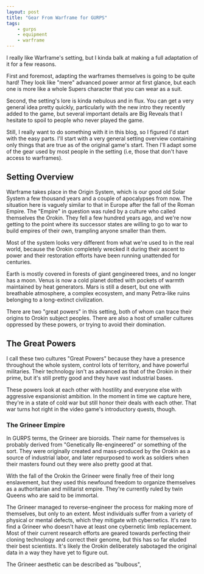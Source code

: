 ```yaml
---
layout: post
title: "Gear From Warframe for GURPS"
tags:
    - gurps
    - equipment
    - warframe
---
```


I really like Warframe's setting, but I kinda balk at making a full adaptation
of it for a few reasons.

First and foremost, adapting the warframes themselves is going to be quite hard!
They look like "mere" advanced power armor at first glance, but each one is more
like a whole Supers character that you can wear as a suit.

Second, the setting's lore is kinda nebulous and in flux. You can get a very
general idea pretty quickly, particularly with the new intro they recently added
to the game, but several important details are Big Reveals that I hesitate to
spoil to people who never played the game.

Still, I really want to do something with it in this blog, so I figured I'd
start with the easy parts. I'll start with a very general setting overview
containing only things that are true as of the original game's start. Then I'll
adapt some of the gear used by most people in the setting (i.e, those that don't
have access to warframes).

## Setting Overview

Warframe takes place in the Origin System, which is our good old Solar System a
few thousand years and a couple of apocalypses from now. The situation here is
vaguely similar to that in Europe after the fall of the Roman Empire. The
"Empire" in question was ruled by a culture who called themselves the
Orokin. They fell a few hundred years ago, and we're now getting to the point
where its successor states are willing to go to war to build empires of their
own, trampling anyone smaller than them.

Most of the system looks very different from what we're used to in the real
world, because the Orokin completely wrecked it during their ascent to power and
their restoration efforts have been running unattended for centuries.

Earth is mostly covered in forests of giant gengineered trees, and no longer has
a moon. Venus is now a cold planet dotted with pockets of warmth maintained by
heat generators. Mars is still a desert, but one with breathable atmosphere, a
complex ecosystem, and many Petra-like ruins belonging to a long-extinct
civilization.

There are two "great powers" in this setting, both of whom can trace their
origins to Orokin subject peoples. There are also a host of smaller cultures
oppressed by these powers, or trying to avoid their domination.

## The Great Powers

I call these two cultures "Great Powers" because they have a presence throughout
the whole system, control lots of territory, and have powerful militaries. Their
technology isn't as advanced as that of the Orokin in their prime, but it's
still pretty good and they have vast industrial bases.

These powers look at each other with hostility and everyone else with aggressive
expansionist ambition. In the moment in time we capture here, they're in a state
of cold war but still honor their deals with each other. That war turns hot
right in the video game's introductory quests, though.

### The Grineer Empire

In GURPS terms, the Grineer are bioroids. Their name for themselves is probably
derived from "Genetically Re-engineered" or something of the sort. They were
originally created and mass-produced by the Orokin as a source of industrial
labor, and later repurposed to work as soldiers when their masters found out
they were also pretty good at that.

With the fall of the Orokin the Grineer were finally free of their long
enslavement, but they used this newfound freedom to organize themselves as a
authoritarian and militarist empire. They're currently ruled by twin Queens who
are said to be immortal.

The Grineer managed to reverse-engineer the process for making more of
themselves, but only to an extent. Most individuals suffer from a variety of
physical or mental defects, which they mitigate with cybernetics. It's rare to
find a Grineer who doesn't have at least one cybernetic limb replacement. Most
of their current research efforts are geared towards perfecting their cloning
technology and correct their genome, but this has so far eluded their best
scientists. It's likely the Orokin deliberately sabotaged the original data in a
way they have yet to figure out.

The Grineer aesthetic can be described as "bulbous",
